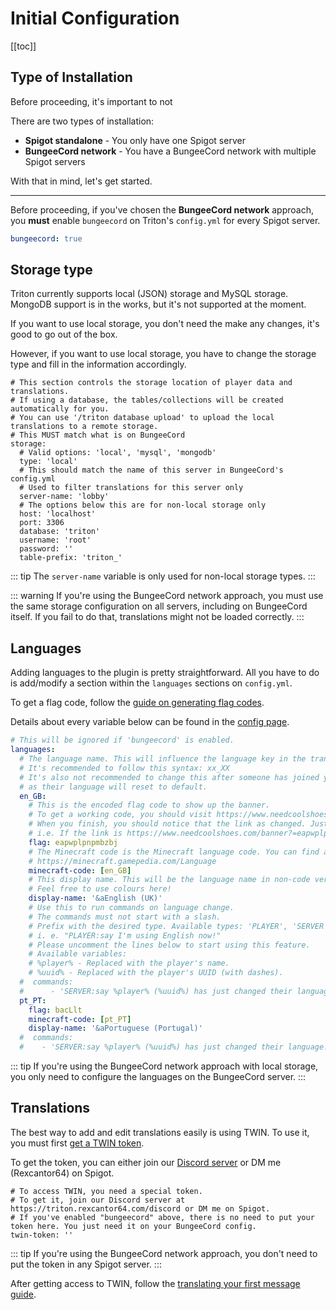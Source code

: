 # Initial Configuration

[[toc]]

## Type of Installation

Before proceeding, it's important to not

There are two types of installation:

- **Spigot standalone** - You only have one Spigot server
- **BungeeCord network** - You have a BungeeCord network with multiple Spigot servers

With that in mind, let's get started.

---

Before proceeding, if you've chosen the **BungeeCord network** approach,
you **must** enable `bungeecord` on Triton's `config.yml` for every
Spigot server.

```yaml
bungeecord: true
```

## Storage type

Triton currently supports local (JSON) storage and MySQL storage.
MongoDB support is in the works, but it's not supported at the moment.

If you want to use local storage, you don't need the make any changes, it's good to go out of the box.

However, if you want to use local storage, you have to change the storage type and fill in the information accordingly.

```yaml{7}
# This section controls the storage location of player data and translations.
# If using a database, the tables/collections will be created automatically for you.
# You can use '/triton database upload' to upload the local translations to a remote storage.
# This MUST match what is on BungeeCord
storage:
  # Valid options: 'local', 'mysql', 'mongodb'
  type: 'local'
  # This should match the name of this server in BungeeCord's config.yml
  # Used to filter translations for this server only
  server-name: 'lobby'
  # The options below this are for non-local storage only
  host: 'localhost'
  port: 3306
  database: 'triton'
  username: 'root'
  password: ''
  table-prefix: 'triton_'
```

::: tip
The `server-name` variable is only used for non-local storage types.
:::

::: warning
If you're using the BungeeCord network approach, you must use the same storage configuration on all servers, including on BungeeCord itself.
If you fail to do that, translations might not be loaded correctly.
:::

## Languages

Adding languages to the plugin is pretty straightforward.
All you have to do is add/modify a section within the `languages` sections on `config.yml`.

To get a flag code, follow the [guide on generating flag codes](../guides/flags.md).

Details about every variable below can be found in the [config page](../concepts/config.md).

```yaml
# This will be ignored if 'bungeecord' is enabled.
languages:
  # The language name. This will influence the language key in the translation files.
  # It's recommended to follow this syntax: xx_XX
  # It's also not recommended to change this after someone has joined your server,
  # as their language will reset to default.
  en_GB:
    # This is the encoded flag code to show up the banner.
    # To get a working code, you should visit https://www.needcoolshoes.com/banner and create your banner.
    # When you finish, you should notice that the link as changed. Just copy the code generated by it.
    # i.e. If the link is https://www.needcoolshoes.com/banner?=eapwplpnpmbzbj then the code will be eapwplpnpmbzbj
    flag: eapwplpnpmbzbj
    # The Minecraft code is the Minecraft language code. You can find a complete list here:
    # https://minecraft.gamepedia.com/Language
    minecraft-code: [en_GB]
    # This display name. This will be the language name in non-code version. For example, en_UK should be English (UK)
    # Feel free to use colours here!
    display-name: '&aEnglish (UK)'
    # Use this to run commands on language change.
    # The commands must not start with a slash.
    # Prefix with the desired type. Available types: 'PLAYER', 'SERVER'
    # i. e. "PLAYER:say I'm using English now!"
    # Please uncomment the lines below to start using this feature.
    # Available variables:
    # %player% - Replaced with the player's name.
    # %uuid% - Replaced with the player's UUID (with dashes).
  #  commands:
  #      - 'SERVER:say %player% (%uuid%) has just changed their language!'
  pt_PT:
    flag: bacLlt
    minecraft-code: [pt_PT]
    display-name: '&aPortuguese (Portugal)'
  #  commands:
  #    - 'SERVER:say %player% (%uuid%) has just changed their language!'
```

::: tip
If you're using the BungeeCord network approach with local storage,
you only need to configure the languages on the BungeeCord server.
:::

## Translations

The best way to add and edit translations easily is using TWIN.
To use it, you must first [get a TWIN token](../concepts/twin.md).

To get the token, you can either join our [Discord server](https://triton.rexcantor64.com/discord)
or DM me (Rexcantor64) on Spigot.

```yaml{4}
# To access TWIN, you need a special token.
# To get it, join our Discord server at https://triton.rexcantor64.com/discord or DM me on Spigot.
# If you've enabled "bungeecord" above, there is no need to put your token here. You just need it on your BungeeCord config.
twin-token: ''
```

::: tip
If you're using the BungeeCord network approach, you don't need to put the token in any Spigot server.
:::

After getting access to TWIN, follow the [translating your first message guide](../guides/first-translation.md).
